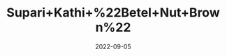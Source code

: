 ---
title: 'Supari+Kathi+%22Betel+Nut+Brown%22'
date: '2022-09-05' 
metatag: '' 
inventory: '0' 
draft: false 
# meta description 
shortDescripton: ''
description: 'Herb'
longdescription: ''
featured: True
# product Price
price: '40.0'
# Product Short Description
shortDescription: ''
productID: 'C6243ECA-972C-ED11-9968-005056B3A416'
type: 'products'
category: 'Herb' 
thumnailproduct: 'https://aminsaddiquidawakhana.eralive.net/images/products/C6243ECA-972C-ED11-9968-005056B3A4161.png' 
images:
  - image: 'images/products/C6243ECA-972C-ED11-9968-005056B3A4161.png'  
Variants:
---